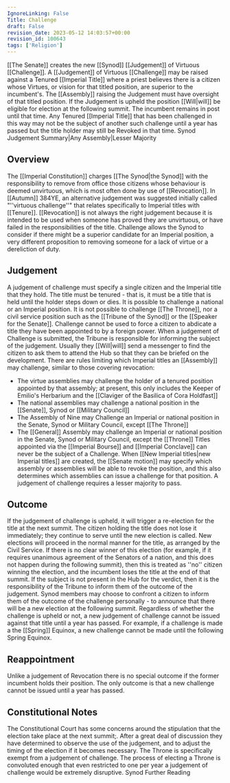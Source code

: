 ```yaml
---
IgnoreLinking: False
Title: Challenge
draft: False
revision_date: 2023-05-12 14:03:57+00:00
revision_id: 100643
tags: ['Religion']
---
```


[[The Senate]] creates the new [[Synod]] [[Judgement]] of Virtuous [[Challenge]]. A [[Judgement]] of Virtuous [[Challenge]] may be raised against a Tenured [[Imperial Title]] where a priest believes there is a citizen whose Virtues, or vision for that titled position, are superior to the incumbent's. The [[Assembly]] raising the Judgement must have oversight of that titled position. If the Judgement is upheld the position [[Will|will]] be eligible for election at the following summit. The incumbent remains in post until that time. Any Tenured [[Imperial Title]] that has been challenged in this way may not be the subject of another such challenge until a year has passed but the title holder may still be Revoked in that time.
Synod Judgement Summary|Any Assembly|Lesser Majority
## Overview
The [[Imperial Constitution]] charges [[The Synod|the Synod]] with the responsibility to remove from office those citizens whose behaviour is deemed unvirtuous, which is most often done by use of [[Revocation]]. In [[Autumn]] 384YE, an alternative judgement was suggested initially called "''virtuous challenge''" that relates specifically to Imperial titles with [[Tenure]]. 
[[Revocation]] is not always the right judgement because it is intended to be used when someone has proved they are unvirtuous, or have failed in the responsibilities of the title. Challenge allows the Synod to consider if there might be a superior candidate for an Imperial position, a very different proposition to removing someone for a lack of virtue or a dereliction of duty.
## Judgement
A judgement of challenge must specify a single citizen and the Imperial title that they hold. The title must be tenured - that is, it must be a title that is held until the holder steps down or dies. It is possible to challenge a national or an Imperial position. It is not possible to challenge [[The Throne]], nor a civil service position such as the [[Tribune of the Synod]] or the [[Speaker for the Senate]]. Challenge cannot be used to force a citizen to abdicate a title they have been appointed to by a foreign power.
When a judgement of Challenge is submitted, the Tribune is responsible for informing the subject of the judgement. Usually they [[Will|will]] send a messenger to find the citizen to ask them to attend the Hub so that they can be briefed on the development.
There are rules limiting which Imperial titles an [[Assembly]] may challenge, similar to those covering revocation:
* The virtue assemblies may challenge the holder of a tenured position appointed by that assembly; at present, this only includes the Keeper of Emilio's Herbarium and the [[Claviger of the Basilica of Cora Holdfast]]
* The national assemblies may challenge a national position in the [[Senate]], Synod or [[Military Council]]
* The Assembly of Nine may Challenge an Imperial or national position in the Senate, Synod or Military Council, except [[The Throne]]
* The [[General]] Assembly may challenge an Imperial or national position in the Senate, Synod or Military Council, except the [[Throne]]
Titles appointed via the [[Imperial Bourse]] and [[Imperial Conclave]] can never be the subject of a Challenge.
When [[New Imperial titles|new Imperial titles]] are created, the [[Senate motion]] may specify which assembly or assemblies will be able to revoke the position, and this also determines which assemblies can issue a challenge for that position. 
A judgement of challenge requires a lesser majority to pass.
## Outcome
If the judgement of challenge is upheld, it will trigger a re-election for the title at the next summit. The citizen holding the title does not lose it immediately; they continue to serve until the new election is called.
New elections will proceed in the normal manner for the title, as arranged by the Civil Service. If there is no clear winner of this election (for example, if it requires unanimous agreement of the Senators of a nation, and this does not happen during the following summit), then this is treated as ''no'' citizen winning the election, and the incumbent loses the title at the end of that summit.
If the subject is not present in the Hub for the verdict, then it is the responsibility of the Tribune to inform them of the outcome of the judgement. Synod members may choose to confront a citizen to inform them of the outcome of the challenge personally - to announce that there will be a new election at the following summit.
Regardless of whether the challenge is upheld or not, a new judgement of challenge cannot be issued against that title until a year has passed. For example, if a challenge is made a the [[Spring]] Equinox, a new challenge cannot be made until the following Spring Equinox.
## Reappointment
Unlike a judgement of Revocation there is no special outcome if the former incumbent holds their position. The only outcome is that a new challenge cannot be issued until a year has passed.
## Constitutional Notes
The Constitutional Court has some concerns around the stipulation that the election take place at the next summit;. After a great deal of discussion they have determined to observe the use of the judgement, and to adjust the timing of the election if it becomes necessary.
The Throne is specifically exempt from a judgement of challenge. The process of electing a Throne is convoluted enough that even restricted to one per year a judgement of challenge would be extremely disruptive.
Synod Further Reading